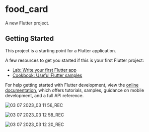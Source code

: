 # food_card

A new Flutter project.

## Getting Started

This project is a starting point for a Flutter application.

A few resources to get you started if this is your first Flutter project:

- [Lab: Write your first Flutter app](https://docs.flutter.dev/get-started/codelab)
- [Cookbook: Useful Flutter samples](https://docs.flutter.dev/cookbook)

For help getting started with Flutter development, view the
[online documentation](https://docs.flutter.dev/), which offers tutorials,
samples, guidance on mobile development, and a full API reference.


![03 07 2023_03 11 56_REC](https://github.com/shahadat349850/movie_hut/assets/112892447/f470c41d-fd15-4c0d-8313-dfa8dae6f268)


![03 07 2023_03 12 58_REC](https://github.com/shahadat349850/movie_hut/assets/112892447/78f077ea-62ff-491a-8d66-efec5e320a5d)


![03 07 2023_03 12 20_REC](https://github.com/shahadat349850/movie_hut/assets/112892447/50ee485a-21c9-4b4c-a3f3-f4378f3437c1)
